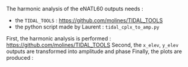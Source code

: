The harmonic analysis of the eNATL60 outputs needs :

  - the `TIDAL_TOOLS` :  https://github.com/molines/TIDAL_TOOLS
  - the python script made by Laurent : `tidal_cplx_to_amp.py`

First, the harmonic analysis is performed :  https://github.com/molines/TIDAL_TOOLS
Second, the `x_elev`, `y_elev` outputs are transformed into amplitude and phase
Finally, the plots are produced :
